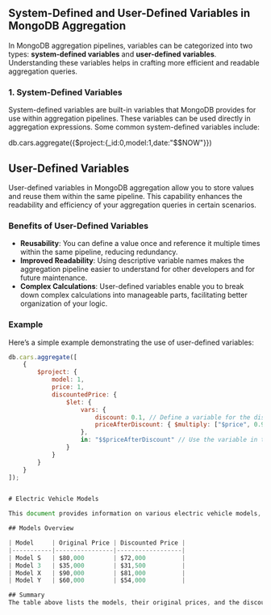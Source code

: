 ## System-Defined and User-Defined Variables in MongoDB Aggregation

In MongoDB aggregation pipelines, variables can be categorized into two types: **system-defined variables** and **user-defined variables**. Understanding these variables helps in crafting more efficient and readable aggregation queries.

### 1. System-Defined Variables

System-defined variables are built-in variables that MongoDB provides for use within aggregation pipelines. These variables can be used directly in aggregation expressions. Some common system-defined variables include:

 db.cars.aggregate({$project:{_id:0,model:1,date:"$$NOW"}})




 ## User-Defined Variables

User-defined variables in MongoDB aggregation allow you to store values and reuse them within the same pipeline. This capability enhances the readability and efficiency of your aggregation queries in certain scenarios.

### Benefits of User-Defined Variables

- **Reusability**: You can define a value once and reference it multiple times within the same pipeline, reducing redundancy.
- **Improved Readability**: Using descriptive variable names makes the aggregation pipeline easier to understand for other developers and for future maintenance.
- **Complex Calculations**: User-defined variables enable you to break down complex calculations into manageable parts, facilitating better organization of your logic.

### Example

Here’s a simple example demonstrating the use of user-defined variables:

```javascript
db.cars.aggregate([
    {
        $project: {
            model: 1,
            price: 1,
            discountedPrice: {
                $let: {
                    vars: {
                        discount: 0.1, // Define a variable for the discount
                        priceAfterDiscount: { $multiply: ["$price", 0.9] } // Calculate the price after discount
                    },
                    in: "$$priceAfterDiscount" // Use the variable in the result
                }
            }
        }
    }
]);


# Electric Vehicle Models

This document provides information on various electric vehicle models, including their original prices and discounted prices.

## Models Overview

| Model     | Original Price | Discounted Price |
|-----------|----------------|------------------|
| Model S   | $80,000        | $72,000          |
| Model 3   | $35,000        | $31,500          |
| Model X   | $90,000        | $81,000          |
| Model Y   | $60,000        | $54,000          |

## Summary
The table above lists the models, their original prices, and the discounted prices for each electric vehicle. 
